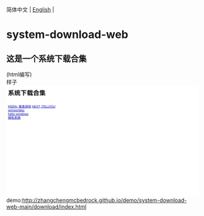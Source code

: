 简体中文 | [English](./README_en-us.md) |  
# system-download-web  
## 这是一个系统下载合集
(html编写)  
样子  
![](https://raw.githubusercontent.com/zhangchengmcbedrock/zhangchengmcbedrock/main/res/Screenshot_20230203_195819.jpg)  
demo:http://zhangchengmcbedrock.github.io/demo/system-download-web-main/download/index.html

